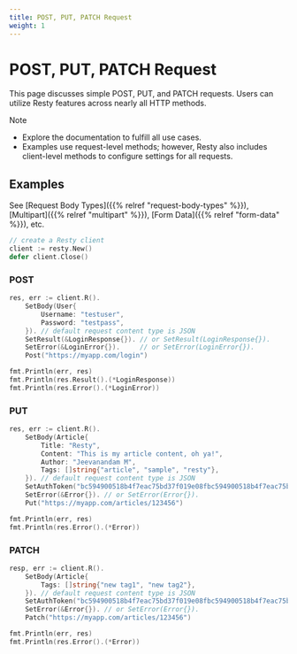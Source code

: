```yaml
---
title: POST, PUT, PATCH Request
weight: 1
---
```


# POST, PUT, PATCH Request

This page discusses simple POST, PUT, and PATCH requests. Users can utilize Resty features across nearly all HTTP methods.

> [!NOTE]
> * Explore the documentation to fulfill all use cases.
> * Examples use request-level methods; however, Resty also includes client-level methods to configure settings for all requests.

## Examples

See [Request Body Types]({{% relref "request-body-types" %}}), [Multipart]({{% relref "multipart" %}}), [Form Data]({{% relref "form-data" %}}), etc.

```go
// create a Resty client
client := resty.New()
defer client.Close()
```

### POST

```go
res, err := client.R().
    SetBody(User{
        Username: "testuser",
        Password: "testpass",
    }). // default request content type is JSON
    SetResult(&LoginResponse{}). // or SetResult(LoginResponse{}).
    SetError(&LoginError{}).     // or SetError(LoginError{}).
    Post("https://myapp.com/login")

fmt.Println(err, res)
fmt.Println(res.Result().(*LoginResponse))
fmt.Println(res.Error().(*LoginError))
```

### PUT

```go
res, err := client.R().
    SetBody(Article{
        Title: "Resty",
        Content: "This is my article content, oh ya!",
        Author: "Jeevanandam M",
        Tags: []string{"article", "sample", "resty"},
    }). // default request content type is JSON
    SetAuthToken("bc594900518b4f7eac75bd37f019e08fbc594900518b4f7eac75bd37f019e08f").
    SetError(&Error{}). // or SetError(Error{}).
    Put("https://myapp.com/articles/123456")

fmt.Println(err, res)
fmt.Println(res.Error().(*Error))
```

### PATCH

```go
resp, err := client.R().
    SetBody(Article{
        Tags: []string{"new tag1", "new tag2"},
    }). // default request content type is JSON
    SetAuthToken("bc594900518b4f7eac75bd37f019e08fbc594900518b4f7eac75bd37f019e08f").
    SetError(&Error{}). // or SetError(Error{}).
    Patch("https://myapp.com/articles/123456")

fmt.Println(err, res)
fmt.Println(res.Error().(*Error))
```